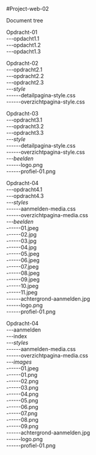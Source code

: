 #Project-web-02









Document tree

Opdracht-01</br>
---opdacht1.1</br>
---opdacht1.2</br>
---opdacht1.3</br>


Opdracht-02</br>
---opdracht2.1</br>
---opdracht2.2</br>
---opdracht2.3</br>
---*style*</br>
------detailpagina-style.css</br>
------overzichtpagina-style.css</br>


Opdracht-03</br>
---opdracht3.1</br>
---opdracht3.2</br>
---opdracht3.3</br>
---*style*</br>
------detailpagina-style.css</br>
------overzichtpagina-style.css</br>
---*beelden*</br>
------logo.png</br>
------profiel-01.png</br>
    
    
Opdracht-04</br>
---opdracht4.1</br>
---opdracht4.3</br>
---*styles*</br>
------aanmelden-media.css</br>
------overzichtpagina-media.css</br>
---*beelden*</br>
------01.jpeg</br>
------02.jpg</br>
------03.jpg</br>
------04.jpg</br>
------05.jpeg</br>
------06.jpeg</br>
------07.jpeg</br>
------08.jpeg</br>
------09.jpeg</br>
------10.jpeg</br>
------11.jpeg</br>
------achtergrond-aanmelden.jpg</br>
------logo.png</br>
------profiel-01.png</br>


Opdracht-04</br>
---aanmelden</br>
---index</br>
---*styles*</br>
------aanmelden-media.css</br>
------overzichtpagina-media.css</br>
---*images*</br>
------01.jpeg</br>
------01.png</br>
------02.png</br>
------03.png</br>
------04.png</br>
------05.png</br>
------06.png</br>
------07.png</br>
------08.png</br>
------09.png</br>
------achtergrond-aanmelden.jpg</br>
------logo.png</br>
------profiel-01.png</br>

    
